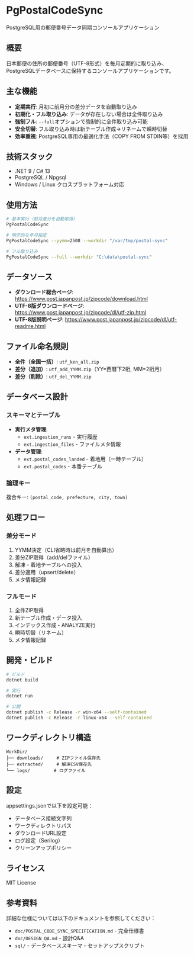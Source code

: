 # PgPostalCodeSync

PostgreSQL用の郵便番号データ同期コンソールアプリケーション

## 概要

日本郵便の住所の郵便番号（UTF-8形式）を毎月定期的に取り込み、PostgreSQLデータベースに保持するコンソールアプリケーションです。

## 主な機能

- **定期実行**: 月初に前月分の差分データを自動取り込み
- **初期化・フル取り込み**: データが存在しない場合は全件取り込み
- **強制フル**: `--full`オプションで強制的に全件取り込み可能
- **安全切替**: フル取り込み時は新テーブル作成→リネームで瞬時切替
- **効率重視**: PostgreSQL専用の最適化手法（COPY FROM STDIN等）を採用

## 技術スタック

- .NET 9 / C# 13
- PostgreSQL / Npgsql
- Windows / Linux クロスプラットフォーム対応

## 使用方法

```bash
# 基本実行（前月差分を自動取得）
PgPostalCodeSync

# 明示的な年月指定
PgPostalCodeSync --yymm=2508 --workdir "/var/tmp/postal-sync"

# フル取り込み
PgPostalCodeSync --full --workdir "C:\data\postal-sync"
```

## データソース

- **ダウンロード総合ページ**: https://www.post.japanpost.jp/zipcode/download.html
- **UTF-8版ダウンロードページ**: https://www.post.japanpost.jp/zipcode/dl/utf-zip.html
- **UTF-8版説明ページ**: https://www.post.japanpost.jp/zipcode/dl/utf-readme.html

## ファイル命名規則

- **全件（全国一括）**: `utf_ken_all.zip`
- **差分（追加）**: `utf_add_YYMM.zip`（YY=西暦下2桁, MM=2桁月）
- **差分（削除）**: `utf_del_YYMM.zip`

## データベース設計

### スキーマとテーブル

- **実行メタ管理**:
  - `ext.ingestion_runs` - 実行履歴
  - `ext.ingestion_files` - ファイルメタ情報
- **データ管理**:
  - `ext.postal_codes_landed` - 着地用（一時テーブル）
  - `ext.postal_codes` - 本番テーブル

### 論理キー

複合キー: `(postal_code, prefecture, city, town)`

## 処理フロー

### 差分モード
1. YYMM決定（CLI省略時は前月を自動算出）
2. 差分ZIP取得（add/delファイル）
3. 解凍・着地テーブルへの投入
4. 差分適用（upsert/delete）
5. メタ情報記録

### フルモード
1. 全件ZIP取得
2. 新テーブル作成・データ投入
3. インデックス作成・ANALYZE実行
4. 瞬時切替（リネーム）
5. メタ情報記録

## 開発・ビルド

```bash
# ビルド
dotnet build

# 実行
dotnet run

# 公開
dotnet publish -c Release -r win-x64 --self-contained
dotnet publish -c Release -r linux-x64 --self-contained
```

## ワークディレクトリ構造

```
WorkDir/
├── downloads/     # ZIPファイル保存先
├── extracted/     # 解凍CSV保存先
└── logs/         # ログファイル
```

## 設定

appsettings.jsonで以下を設定可能：
- データベース接続文字列
- ワークディレクトリパス
- ダウンロードURL設定
- ログ設定（Serilog）
- クリーンアップポリシー

## ライセンス

MIT License

## 参考資料

詳細な仕様については以下のドキュメントを参照してください：
- `doc/POSTAL_CODE_SYNC_SPECIFICATION.md` - 完全仕様書
- `doc/DESIGN_QA.md` - 設計Q&A
- `sql/` - データベーススキーマ・セットアップスクリプト
